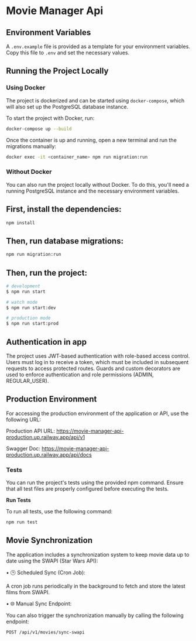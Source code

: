 # Movie Manager Api

## Environment Variables

A `.env.example` file is provided as a template for your environment variables. Copy this file to `.env` and set the necessary values.

## Running the Project Locally

### Using Docker

The project is dockerized and can be started using `docker-compose`, which will also set up the PostgreSQL database instance.

To start the project with Docker, run:

```bash
docker-compose up --build
```

Once the container is up and running, open a new terminal and run the migrations manually:

 ```bash
docker exec -it <container_name> npm run migration:run
```

### Without Docker

You can also run the project locally without Docker. To do this, you'll need a running PostgreSQL instance and the necessary environment variables.

## First, install the dependencies:
```bash
npm install
```

## Then, run database migrations:
```bash
npm run migration:run
```

## Then, run the project:
```bash
# development
$ npm run start

# watch mode
$ npm run start:dev

# production mode
$ npm run start:prod
```

## Authentication in app

The project uses JWT-based authentication with role-based access control. Users must log in to receive a token, which must be included in subsequent requests to access protected routes. Guards and custom decorators are used to enforce authentication and role permissions (ADMIN, REGULAR_USER).

## Production Environment

For accessing the production environment of the application or API, use the following URL:

Production API URL: https://movie-manager-api-production.up.railway.app/api/v1

Swagger Doc: https://movie-manager-api-production.up.railway.app/api/docs


### Tests

You can run the project's tests using the provided npm command. Ensure that all test files are properly configured before executing the tests.

**Run Tests**

To run all tests, use the following command:

```bash
npm run test
```

## **Movie Synchronization**

The application includes a synchronization system to keep movie data up to date using the SWAPI (Star Wars API):

•	🕒 Scheduled Sync (Cron Job):

A cron job runs periodically in the background to fetch and store the latest films from SWAPI.

•	🌐 Manual Sync Endpoint:

You can also trigger the synchronization manually by calling the following endpoint:

```
POST /api/v1/movies/sync-swapi
```
